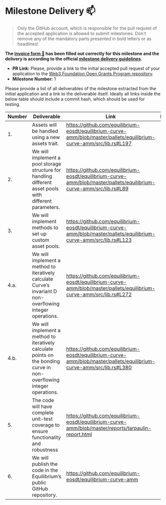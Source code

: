 # Milestone Delivery :mailbox:

> Only the GitHub account, which is responsible for the pull request of the accepted application is allowed to submit milestones. Don't remove any of the mandatory parts presented in bold letters or as headlines!

**The [invoice form :pencil:](https://forms.gle/8Wx7nxtq8fKrsuEz8) has been filled out correctly for this milestone and the delivery is according to the official [milestone delivery guidelines](https://github.com/w3f/General-Grants-Program/blob/master/grants/milestone-deliverables-guidelines.md).**  

* **PR Link:** Please, provide a link to the initial accepted pull request of your application to the [Web3 Foundation Open Grants Program repository](https://github.com/w3f/Open-Grants-Program/pull/225). 
* **Milestone Number:** 1

Please provide a list of all deliverables of the milestone extracted from the initial application and a link to the deliverable itself. Ideally all links inside the below table should include a commit hash, which should be used for testing.

| Number | Deliverable | Link | Notes |
| ------------- | ------------- | ------------- |------------- |
| 1. | Assets will be handled using a new assets trait. | https://github.com/equilibrium-eosdt/equilibrium-curve-amm/blob/master/pallets/equilibrium-curve-amm/src/lib.rs#L197 |  | 
| 2. | We will implement a pool storage structure for handling different asset pools with different parameters. | https://github.com/equilibrium-eosdt/equilibrium-curve-amm/blob/master/pallets/equilibrium-curve-amm/src/lib.rs#L89 |  |
| 3. | We will implement methods to set up custom asset pools. | https://github.com/equilibrium-eosdt/equilibrium-curve-amm/blob/master/pallets/equilibrium-curve-amm/src/lib.rs#L123 |  |
| 4.a. | We will implement a method to iteratively calculate Curve’s invariant D non-overflowing integer operations. | https://github.com/equilibrium-eosdt/equilibrium-curve-amm/blob/master/pallets/equilibrium-curve-amm/src/lib.rs#L272 |  |
| 4.b. | We will implement a method to iteratively calculate points on the bonding curve in non-overflowing integer operations. | https://github.com/equilibrium-eosdt/equilibrium-curve-amm/blob/master/pallets/equilibrium-curve-amm/src/lib.rs#L380 |  |
| 5. | The code will have complete unit-test coverage to ensure functionality and robustness | https://github.com/equilibrium-eosdt/equilibrium-curve-amm/blob/master/reports/tarpaulin-report.html |  |
| 6. | We will publish the code in the Equilibrium’s public GitHub repository. | https://github.com/equilibrium-eosdt/equilibrium-curve-amm |  |
